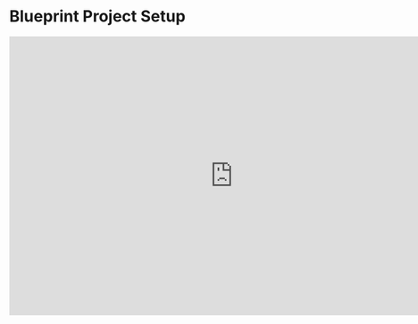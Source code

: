 # Blueprint Project Setup

<iframe width="800" height="500" src="https://www.youtube.com/embed/3PKjJu5Rv9Q?si=ujOxdUhaMKZE7iqi" title="YouTube video player" frameborder="0" allow="accelerometer; autoplay; clipboard-write; encrypted-media; gyroscope; picture-in-picture; web-share" allowfullscreen=""></iframe>
